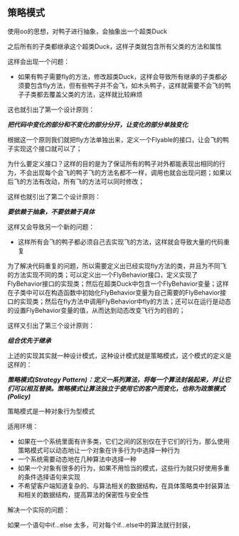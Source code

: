 ## 策略模式

使用oo的思想，对鸭子进行抽象，会抽象出一个超类Duck

之后所有的子类都继承这个超类Duck，这样子类就包含所有父类的方法和属性

这样会出现一个问题：

- 如果有鸭子需要fly的方法，修改超类Duck，这样会导致所有继承的子类都必须要包含fly方法，但有些鸭子并不会飞，如木头鸭子，这样就需要不会飞的鸭子子类都去覆盖父类的方法，这样就比较麻烦

这也就引出了第一个设计原则：

***把代码中变化的部分和不变化的部分分开，让变化的部分单独变化***

根据这一个原则我们就把fly方法单独出来，定义一个Flyable的接口，让会飞的鸭子实现这个接口就可以了；

为什么要定义接口？这样的目的是为了保证所有的鸭子对外都能表现出相同的行为，不会出现每个会飞的鸭子飞的方法名都不一样，调用也就会出现问题；如果以后飞的方法有改动，所有飞的方法可以同时修改；

这样也就引出了第二个设计原则：

***要依赖于抽象，不要依赖于具体***

这样又会导致另一个新的问题：

- 这样所有会飞的鸭子都必须自己去实现飞的方法，这样就会导致大量的代码重复

为了解决代码重复的问题，所以需要定义出已经实现fly方法的类，并且为不同飞的方法实现不同的类；可以定义出一个FlyBehavior接口，定义实现了FlyBehavior接口的实现类；然后在超类Duck中包含一个FlyBehavior变量；这样在子类中可以在构造函数中初始化FlyBehavior变量为自己需要的FlyBehavior接口的实现类；然后在fly方法中调用FlyBehavior中fly的方法；还可以在运行是动态的设置FlyBehavior变量的值，从而达到动态改变飞行为的目的；

这样又引出了第三个设计原则：

***组合优先于继承***

上述的实现其实就一种设计模式，这种设计模式就是策略模式，这个模式的定义是这样的：

***策略模式(Strategy Pattern)：定义一系列算法，将每一个算法封装起来，并让它们可以相互替换。策略模式让算法独立于使用它的客户而变化，也称为政策模式(Policy)***

策略模式是一种对象行为型模式

适用环境：

- 如果在一个系统里面有许多类，它们之间的区别仅在于它们的行为，那么使用策略模式可以动态地让一个对象在许多行为中选择一种行为
- 一个系统需要动态地在几种算法中选择一种
- 如果一个对象有很多的行为，如果不用恰当的模式，这些行为就只好使用多重的条件选择语句来实现
- 不希望客户端知道复杂的、与算法相关的数据结构，在具体策略类中封装算法和相关的数据结构，提高算法的保密性与安全性



解决一个实际的问题：

如果一个语句中if...else 太多，可对每个if...else中的算法就行封装，

